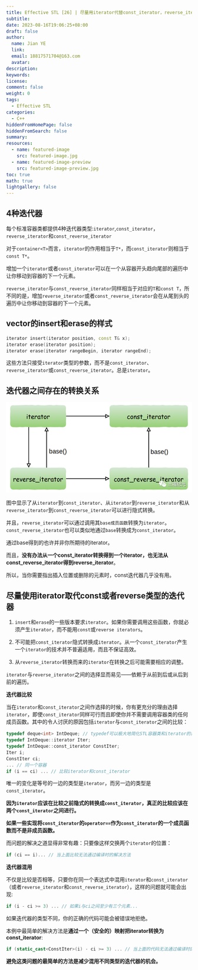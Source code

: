 ```yaml
---
title: Effective STL [26] | 尽量用iterator代替const_iterator，reverse_iterator和const_reverse_iterator
subtitle:
date: 2023-08-16T19:06:25+08:00
draft: false
author:
  name: Jian YE
  link:
  email: 18817571704@163.com
  avatar:
description:
keywords:
license:
comment: false
weight: 0
tags:
  - Effective STL
categories:
  - C++
hiddenFromHomePage: false
hiddenFromSearch: false
summary:
resources:
  - name: featured-image
    src: featured-image.jpg
  - name: featured-image-preview
    src: featured-image-preview.jpg
toc: true
math: true
lightgallery: false
---
```


## 4种迭代器

每个标准容器类都提供4种迭代器类型:`iterator`,`const_iterator`，`reverse_iterator`和`const_reverse_iterator`

对于`container<T>`而言，`iterator`的作用相当于`T*`，而`const_iterator`则相当于`const T*`。

增加一个`iterator`或者`const_iterator`可以在一个从容器开头趋向尾部的遍历中让你移动到容器的下一个元素。

`reverse_iterator`与`const_reverse_iterator`同样相当于对应的`T`和`const T`，所不同的是，增加`reverse_iterator`或者`const_reverse_iterator`会在从尾到头的遍历中让你移动到容器的下一个元素。


## vector<T>的insert和erase的样式

```c++
iterator insert(iterator position, const T& x);
iterator erase(iterator position);
iterator erase(iterator rangeBegin, iterator rangeEnd);
```

这些方法只接受`iterator`类型的参数，而不是`const_iterator`、`reverse_iterator`或`const_reverse_iterator`。总是`iterator`。

## 迭代器之间存在的转换关系

![](images/1.png)

图中显示了从`iterator`到`const_iterator`、从`iterator`到`reverse_iterator`和从`reverse_iterator`到`const_reverse_iterator`可以进行隐式转换。

并且，`reverse_iterator`可以通过调用其`base成员函数`转换为`iterator`。`const_reverse_iterator`也可以类似地通过`base`转换成为`const_iterator`。

通过base得到的也许并非你所期待的iterator。

而且，**没有办法从一个const_iterator转换得到一个iterator，也无法从const_reverse_iterator得到reverse_iterator**。

所以，当你需要指出插入位置或删除的元素时，const迭代器几乎没有用。

## 尽量使用iterator取代const或者reverse类型的迭代器

1. `insert`和`erase`的一些版本要求`iterator`。如果你需要调用这些函数，你就必须产生`iterator`，而不能用`const`或`reverse iterators`。

2. 不可能把`const_iterator`隐式转换成`iterator`。从一个`const_iterator`产生一个`iterator`的技术并不普遍适用，而且不保证高效。

3. 从`reverse_iterator`转换而来的`iterator`在转换之后可能需要相应的调整。

`iterator`与`reverse_iterator`之间的选择显而易见——依赖于从前到后或从后到前的遍历。

**迭代器比较**

当在`iterator`和`const_iterator`之间作选择的时候，你有更充分的理由选择`iterator`，即使`const_iterator`同样可行而且即使你并不需要调用容器类的任何成员函数。其中的令人讨厌的原因包括`iterator`与`const_iterator`之间的比较：

```c++
typedef deque<int> IntDeque; // typedef可以极大地简化STL容器类和iterator的操作。
typedef IntDeque::iterator Iter;
typedef IntDeque::const_iterator ConstIter;
Iter i;
ConstIter ci;
... // 同一个容器
if (i == ci) ... // 比较iterator和const_iterator
```

唯一的变化是等号的一边的类型是`iterator`，而另一边的类型是`const_iterator`。

**因为`iterator`应该在比较之前隐式的转换成`const_iterator`，真正的比较应该在两个`const_iterator`之间进行。**

**如果一些实现将`const_iterator`的`operator==`作为`const_iterator`的一个成员函数而不是非成员函数。**

而问题的解决之道显得非常有趣：只要像这样交换两个`iterator`的位置：

```c++
if (ci == i)... // 当上面比较无法通过编译时的解决方法
```

**迭代器混用**

不仅是比较是否相等，只要你在同一个表达式中混用`iterator`和`const_iterator`（或者`reverse_iterator`和`const_reverse_iterator`），这样的问题就可能会出现:

```c++
if (i - ci >= 3) ... // 如果i与ci之间至少有三个元素...
```

如果迭代器的类型不同，你的正确的代码可能会被错误地拒绝。

本例中最简单的解决方法是**通过一个（安全的）映射把iterator转换为const_iterator**:

```c++
if (static_cast<ConstIter>(i) - ci >= 3) ... // 当上面的代码无法通过编译时的解决方法
```

**避免这类问题的最简单的方法是减少混用不同类型的迭代器的机会。**